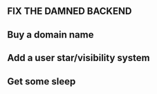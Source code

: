 ## FIX THE DAMNED BACKEND
## Buy a domain name
## Add a user star/visibility system
## Get some sleep